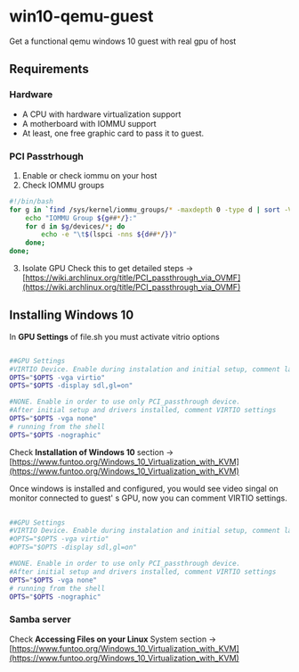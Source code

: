 # win10-qemu-guest
Get a functional qemu windows 10 guest with real gpu of host
## Requirements
### Hardware
- A CPU with hardware virtualization support
- A motherboard with IOMMU support
- At least, one free graphic card to pass it to guest.
### PCI Passtrhough
1. Enable or check iommu on your host
2. Check IOMMU groups
```bash
#!/bin/bash
for g in `find /sys/kernel/iommu_groups/* -maxdepth 0 -type d | sort -V`; do
    echo "IOMMU Group ${g##*/}:"
    for d in $g/devices/*; do
        echo -e "\t$(lspci -nns ${d##*/})"
    done;
done;
```	
3. Isolate GPU
Check this to get detailed steps -> [https://wiki.archlinux.org/title/PCI_passthrough_via_OVMF](https://wiki.archlinux.org/title/PCI_passthrough_via_OVMF) 

## Installing Windows 10

In **GPU Settings** of file.sh you must activate vitrio options
```bash

##GPU Settings
#VIRTIO Device. Enable during instalation and initial setup, comment latter
OPTS="$OPTS -vga virtio"
OPTS="$OPTS -display sdl,gl=on"

#NONE. Enable in order to use only PCI_passthrough device.
#After initial setup and drivers installed, comment VIRTIO settings
OPTS="$OPTS -vga none"
# running from the shell
OPTS="$OPTS -nographic"
```	
Check **Installation of Windows 10**  section  ->  [https://www.funtoo.org/Windows_10_Virtualization_with_KVM](https://www.funtoo.org/Windows_10_Virtualization_with_KVM) 

Once windows is installed and configured, you would see video singal on monitor connected to guest' s GPU, now you can comment VIRTIO settings.

```bash
 
##GPU Settings
#VIRTIO Device. Enable during instalation and initial setup, comment latter
#OPTS="$OPTS -vga virtio"
#OPTS="$OPTS -display sdl,gl=on"

#NONE. Enable in order to use only PCI_passthrough device.
#After initial setup and drivers installed, comment VIRTIO settings
OPTS="$OPTS -vga none"
# running from the shell
OPTS="$OPTS -nographic"
```	
### Samba server
Check **Accessing Files on your Linux** System section -> [https://www.funtoo.org/Windows_10_Virtualization_with_KVM](https://www.funtoo.org/Windows_10_Virtualization_with_KVM) 
